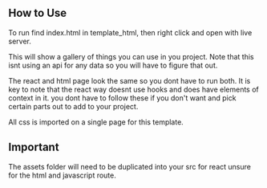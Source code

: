 ## How to Use

To run find index.html in template_html, then right click and open with live server.

This will show a gallery of things you can use in you project. Note that this isnt using an api for any data so you will have to figure that out.

The react and html page look the same so you dont have to run both. It is key to note that the react way doesnt use hooks and does have elements of context in it. you dont have to follow these if you don't want and pick certain parts out to add to your project.

All css is imported on a single page for this template.

## Important

The assets folder will need to be duplicated into your src for react unsure for the html and javascript route.
